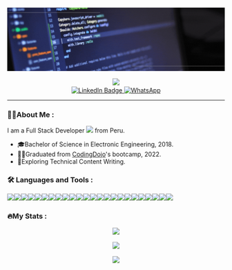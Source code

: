 
![Profile](https://github.com/HenryCodeT/HenryCodeT/blob/main/presentation.gif)

<div id="header" align="center">
  <img src="https://media.giphy.com/media/M9gbBd9nbDrOTu1Mqx/giphy.gif" width="100"/>
  <div id="badges">
    <a href="https://www.linkedin.com/in/henry-tc">
      <img src="https://img.shields.io/badge/LinkedIn-blue?style=for-the-badge&logo=linkedin&logoColor=white" alt="LinkedIn Badge"/>
    </a>
     <a href="https://api.whatsapp.com/send/?phone=51981540121&text=&app_absent=0" target="_blank">
    <img alt="WhatsApp" src="https://img.shields.io/badge/WhatsApp-25D366?style=for-the-badge&logo=whatsapp&logoColor=white" />
    </a>
  </div>
</div>
<hr/>

### 👨‍💻About Me :
I am a Full Stack Developer <img src="https://media.giphy.com/media/WUlplcMpOCEmTGBtBW/giphy.gif" width="30"> from Peru.
* 🎓Bachelor of Science in Electronic Engineering, 2018.
* 👨‍🎓Graduated from [CodingDojo](https://www.codingdojo.la/)'s bootcamp, 2022.
* 🌱Exploring Technical Content Writing.

### 🛠️ Languages and Tools :
<img src="https://img.shields.io/badge/JavaScript-323330?style=flat&logo=javascript&logoColor=F7DF1E"><img src="https://img.shields.io/badge/Python-FFD43B?style=flat&logo=python&logoColor=blue"><img src="https://img.shields.io/badge/Java-ED8B00?style=flat&logo=java&logoColor=white"><img src="https://img.shields.io/badge/-HTML5-E34F26?style=flat&logo=html5&logoColor=white"><img src="https://img.shields.io/badge/-CSS3-1572B6?style=flat&logo=css3&logoColor=white"><img src="https://img.shields.io/badge/-Node.js-3C873A?style=flat&logo=Node.js&logoColor=white"><img src="https://img.shields.io/badge/-Express.js-787878?style=flat"><img src="https://img.shields.io/badge/-React-000000?style=flat&logo=react&logoColor=00c8ff"><img src="https://img.shields.io/badge/Vue.js-35495E?style=flat&logo=vuedotjs&logoColor=4FC08D"><img src="https://img.shields.io/badge/Flask-000000?style=flat&logo=flask&logoColor=white"><img src="https://img.shields.io/badge/Django-092E20?style=flat&logo=django&logoColor=green"><img src="https://img.shields.io/badge/Spring_Boot-F2F4F9?style=flat&logo=spring-boot"><img src="https://img.shields.io/badge/Bootstrap-563D7C?style=flat&logo=bootstrap&logoColor=white"><img src="https://img.shields.io/badge/MySQL-005C84?style=flat&logo=mysql&logoColor=white"><img src="https://img.shields.io/badge/MongoDB-4EA94B?style=flat&logo=mongodb&logoColor=white"><img src="https://img.shields.io/badge/PostgreSQL-316192?style=flat&logo=postgresql&logoColor=white"><img src="https://img.shields.io/badge/Amazon_AWS-FF9900?style=flat&logo=amazonaws&logoColor=white"><img src="https://img.shields.io/badge/GitHub-100000?style=flat&logo=github&logoColor=white"><img src="https://img.shields.io/badge/GIT-E44C30?style=flat&logo=git&logoColor=white"><img src="https://img.shields.io/badge/eslint-3A33D1?style=flat&logo=eslint&logoColor=white"><img src="https://img.shields.io/badge/prettier-1A2C34?style=flat&logo=prettier&logoColor=F7BA3E"><img src="https://img.shields.io/badge/Visual_Studio_Code-0078D4?style=flat&logo=visual%20studio%20code&logoColor=white"><img src="https://img.shields.io/badge/IntelliJ_IDEA-000000.svg?style=flat&logo=intellij-idea&logoColor=white"><img src="https://img.shields.io/badge/Eclipse-2C2255?style=flat&logo=eclipse&logoColor=white">

### 🔥My Stats :
<p align="center">
  <img src="https://github-profile-trophy.vercel.app/?username=HenryCodeT&theme=alduin" />
</p>
<p align="center">
  <img src="https://github-readme-stats.vercel.app/api/top-langs/?username=HenryCodeT&layout=compact" />
</p>
<p align="center">
  <img src="https://github-readme-stats.vercel.app/api?username=HenryCodeT&show_icons=true&hide=stars,issues,prs" />
</p>

